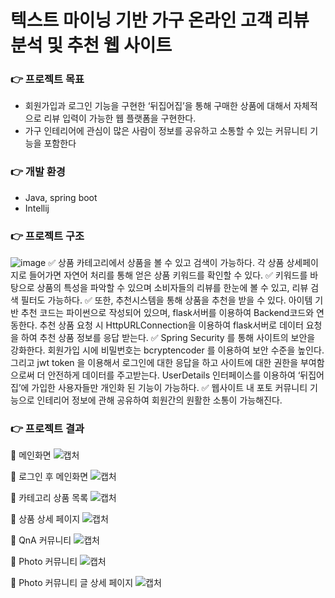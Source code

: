 # 텍스트 마이닝 기반 가구 온라인 고객 리뷰 분석 및 추천 웹 사이트 
### :point_right: 프로젝트 목표
  - 회원가입과 로그인 기능을 구현한 ‘뒤집어집’을 통해 구매한 상품에
  대해서 자체적으로 리뷰 입력이 가능한 웹 플랫폼을 구현한다.
  - 가구 인테리어에 관심이 많은 사람이 정보를 공유하고 소통할 수 있는 커뮤니티 기능을 포함한다

### :point_right: 개발 환경
  - Java, spring boot
  - Intellij
  
### :point_right: 프로젝트 구조
![image](https://user-images.githubusercontent.com/69784492/130011433-6dd0a601-593f-4521-907b-ab52d7984def.png)
  :white_check_mark: 상품 카테고리에서 상품을 볼 수 있고 검색이 가능하다. 각 상품 상세페이지로 들어가면 자연어 처리를 통해 얻은 상품 키워드를 확인할 수 있다. 
  :white_check_mark: 키워드를 바탕으로 상품의 특성을 파악할 수 있으며 소비자들의 리뷰를 한눈에 볼 수 있고, 리뷰 검색 필터도 가능하다. 
  :white_check_mark: 또한, 추천시스템을 통해 상품을 추천을 받을 수 있다. 아이템 기반 추천 코드는 파이썬으로 작성되어 있으며, flask서버를 이용하여 Backend코드와 연동한다. 추천 상품 요청 시 HttpURLConnection을 이용하여 flask서버로 데이터 요청을 하여 추천 상품 정보를 응답 받는다.
  :white_check_mark: Spring Security 를 통해 사이트의 보안을 강화한다. 회원가입 시에 비밀번호는 bcryptencoder 를 이용하여 보안 수준을 높인다. 그리고 jwt token 을 이용해서 로그인에 대한 응답을 하고 사이트에 대한 권한을
부여함으로써 더 안전하게 데이터를 주고받는다. UserDetails 인터페이스를 이용하여 ‘뒤집어집’에 가입한 사용자들만 개인화 된 기능이 가능하다.
  :white_check_mark: 웹사이트 내 포토 커뮤니티 기능으로 인테리어 정보에 관해 공유하여 회원간의 원활한 소통이 가능해진다. 
  
### :point_right: 프로젝트 결과
  :mag_right: 메인화면
  ![캡처](https://user-images.githubusercontent.com/69784492/130011612-22e1f27d-c8b1-4b05-82cf-52db9fd75fa1.JPG)
  
  :mag_right: 로그인 후 메인화면
  ![캡처](https://user-images.githubusercontent.com/69784492/130011741-fffe7d5f-2cc8-4897-ade6-08d03fce2fe1.JPG)
  
  :mag_right: 카테고리 상품 목록
  ![캡처](https://user-images.githubusercontent.com/69784492/130011812-909a916e-a895-46c2-a31f-4db347e8d09c.JPG)
  
  :mag_right: 상품 상세 페이지
  ![캡처](https://user-images.githubusercontent.com/69784492/130011997-1963b82a-d039-488a-9532-4ed760111689.JPG)
  
  :mag_right: QnA 커뮤니티
  ![캡처](https://user-images.githubusercontent.com/69784492/130012293-f9c106e3-a7b7-48e9-833d-49b751816e28.JPG)
  
  :mag_right: Photo 커뮤니티
  ![캡처](https://user-images.githubusercontent.com/69784492/130012410-01837a02-2660-4e05-8c05-742d754ec91d.JPG)
  
  :mag_right: Photo 커뮤니티 글 상세 페이지
  ![캡처](https://user-images.githubusercontent.com/69784492/130012452-1783c993-4d96-497e-955a-d714dba35b96.JPG)
  
  
  
  
  
  
  
